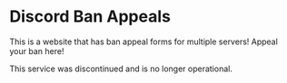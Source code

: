 # Discord Ban Appeals
This is a website that has ban appeal forms for multiple servers! Appeal your ban here!

This service was discontinued and is no longer operational.
